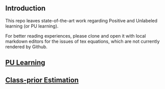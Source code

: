 ## Introduction
This repo leaves state-of-the-art work regarding Positive and Unlabeled learning (or PU learning).

For better reading experiences, please clone and open it with local markdown editors for the issues of tex equations, which are not currently rendered by Github.


## [PU Learning](PU-learning-papers.md)


## [Class-prior Estimation](class-prior-estimation.md)
